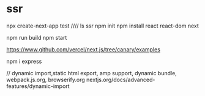 # ssr
npx create-next-app test
////
ls ssr
npm init 
npm install react react-dom next

npm run build 
npm start

https://www.github.com/vercel/next.js/tree/canary/examples

npm i express

//
dynamic import,static html export, amp support, dynamic bundle, webpack.js.org, browserify.org
nextjs.org/docs/advanced-features/dynamic-import